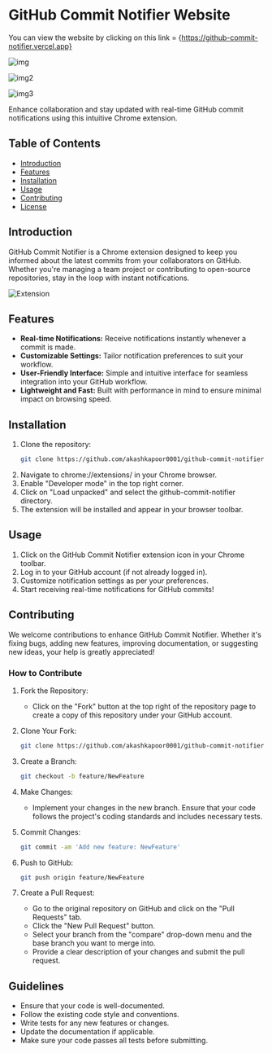 # GitHub Commit Notifier Website

You can view the website by clicking on this link = {https://github-commit-notifier.vercel.app}

![img](https://github.com/akashkapoor0001/GitHub-Commit-Notifier-Website/assets/66661806/9d91722f-35c8-4cf2-8ea9-ab5ce7524121)


![img2](https://github.com/akashkapoor0001/GitHub-Commit-Notifier-Website/assets/66661806/e0d7a74f-d3c7-4dbb-bff6-e404917baa0b)


![img3](https://github.com/akashkapoor0001/GitHub-Commit-Notifier-Website/assets/66661806/31f66d23-23fa-414b-b8c7-e77ce57f50d8)


Enhance collaboration and stay updated with real-time GitHub commit notifications using this intuitive Chrome extension.

## Table of Contents

- [Introduction](#introduction)
- [Features](#features)
- [Installation](#installation)
- [Usage](#usage)
- [Contributing](#contributing)
- [License](#license)

## Introduction

GitHub Commit Notifier is a Chrome extension designed to keep you informed about the latest commits from your collaborators on GitHub. Whether you're managing a team project or contributing to open-source repositories, stay in the loop with instant notifications.

![Extension](https://github.com/akashkapoor0001/GitHub-Commit-Notifier-Website/assets/66661806/33959f2a-0ccf-416a-8000-10a2bc41ee06)


## Features

- **Real-time Notifications:** Receive notifications instantly whenever a commit is made.
- **Customizable Settings:** Tailor notification preferences to suit your workflow.
- **User-Friendly Interface:** Simple and intuitive interface for seamless integration into your GitHub workflow.
- **Lightweight and Fast:** Built with performance in mind to ensure minimal impact on browsing speed.

## Installation

1. Clone the repository:
   ```bash
   git clone https://github.com/akashkapoor0001/github-commit-notifier.git

2. Navigate to chrome://extensions/ in your Chrome browser.
3. Enable "Developer mode" in the top right corner.
4. Click on "Load unpacked" and select the github-commit-notifier directory.
5. The extension will be installed and appear in your browser toolbar.

## Usage

1. Click on the GitHub Commit Notifier extension icon in your Chrome toolbar.
2. Log in to your GitHub account (if not already logged in).
3. Customize notification settings as per your preferences.
4. Start receiving real-time notifications for GitHub commits!

## Contributing

We welcome contributions to enhance GitHub Commit Notifier. Whether it's fixing bugs, adding new features, improving documentation, or suggesting new ideas, your help is greatly appreciated!

### How to Contribute

1. Fork the Repository:

   * Click on the "Fork" button at the top right of the repository page to create a copy of this repository under your GitHub account.

2. Clone Your Fork:
   ```bash
   git clone https://github.com/akashkapoor0001/github-commit-notifier.git

3. Create a Branch:
   ```bash
   git checkout -b feature/NewFeature

4. Make Changes:

   * Implement your changes in the new branch. Ensure that your code follows the project's coding standards and includes necessary tests.

7. Commit Changes:
   ```bash
   git commit -am 'Add new feature: NewFeature'

8. Push to GitHub:
   ```bash
   git push origin feature/NewFeature

9. Create a Pull Request:
   * Go to the original repository on GitHub and click on the "Pull Requests" tab.
   * Click the "New Pull Request" button.
   * Select your branch from the "compare" drop-down menu and the base branch you want to merge into.
   * Provide a clear description of your changes and submit the pull request.

## Guidelines
* Ensure that your code is well-documented.
* Follow the existing code style and conventions.
* Write tests for any new features or changes.
* Update the documentation if applicable.
* Make sure your code passes all tests before submitting.
